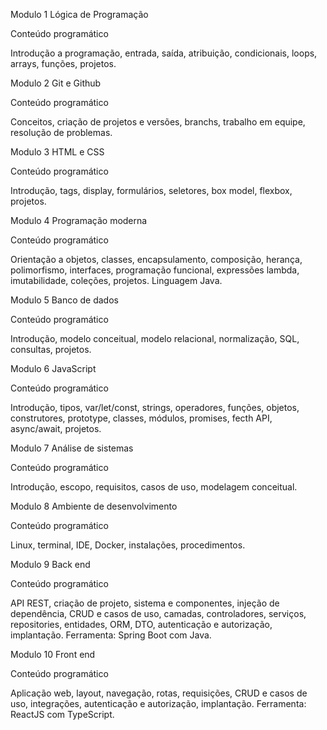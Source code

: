 Modulo 1
Lógica de Programação

Conteúdo programático

Introdução a programação, entrada, saída, atribuição, condicionais, loops, arrays, funções, projetos.

Modulo 2
Git e Github

Conteúdo programático

Conceitos, criação de projetos e versões, branchs, trabalho em equipe, resolução de problemas.

Modulo 3
HTML e CSS

Conteúdo programático

Introdução, tags, display, formulários, seletores, box model, flexbox, projetos.

Modulo 4
Programação moderna

Conteúdo programático

Orientação a objetos, classes, encapsulamento, composição, herança, polimorfismo, interfaces, programação funcional, expressões lambda, imutabilidade, coleções, projetos. Linguagem Java.

Modulo 5
Banco de dados

Conteúdo programático

Introdução, modelo conceitual, modelo relacional, normalização, SQL, consultas, projetos.

Modulo 6
JavaScript

Conteúdo programático

Introdução, tipos, var/let/const, strings, operadores, funções, objetos, construtores, prototype, classes, módulos, promises, fecth API, async/await, projetos.

Modulo 7
Análise de sistemas

Conteúdo programático

Introdução, escopo, requisitos, casos de uso, modelagem conceitual.

Modulo 8
Ambiente de desenvolvimento

Conteúdo programático

Linux, terminal, IDE, Docker, instalações, procedimentos.

Modulo 9
Back end

Conteúdo programático

API REST, criação de projeto, sistema e componentes, injeção de dependência, CRUD e casos de uso, camadas, controladores, serviços, repositories, entidades, ORM, DTO, autenticação e autorização, implantação. Ferramenta: Spring Boot com Java.

Modulo 10
Front end

Conteúdo programático

Aplicação web, layout, navegação, rotas, requisições, CRUD e casos de uso, integrações, autenticação e autorização, implantação. Ferramenta: ReactJS com TypeScript.
